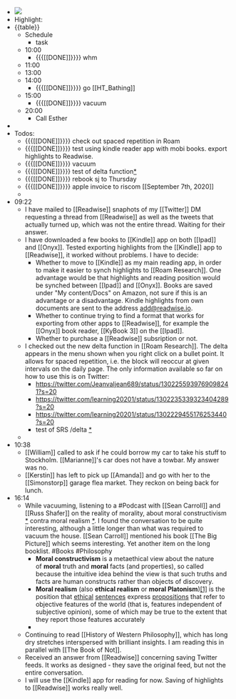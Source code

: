 - ![](https://firebasestorage.googleapis.com/v0/b/firescript-577a2.appspot.com/o/imgs%2Fapp%2FDavidsroam%2FNzuWi4p1Tu.png?alt=media&token=ebb85a63-9c4b-4312-9c7a-c48c07c591fa)
- Highlight:
- {{table}}
    - Schedule
        - task
    - 10:00
        - {{{[[DONE]]}}}} whm
    - 11:00
    - 13:00
    - 14:00
        - {{{[[DONE]]}}}} go [[HT_Bathing]]
    - 15:00
        - {{{[[DONE]]}}}} vacuum
    - 20:00
        - Call Esther
- 
- Todos:
    - {{{[[DONE]]}}}} check out spaced repetition in Roam
    - {{{[[DONE]]}}}} test using kindle reader app with mobi books. export highlights to Readwise.
    - {{{[[DONE]]}}}} vacuum
    - {{{[[DONE]]}}}} test of delta function[*](((qEkFnRpno)))
    - {{{[[DONE]]}}}} rebook sj to Thursday
    - {{{[[DONE]]}}}} apple invoice to riscom [[September 7th, 2020]]
    - 
- 09:22
    - I have mailed to [[Readwise]] snaphots of my [[Twitter]] DM requesting a thread from [[Readwise]] as well as the tweets that actually turned  up, which was not the entire thread. Waiting for their answer.
    - I have downloaded a few books to [[Kindle]] app on both [[Ipad]] and [[Onyx]]. Tested exporting highlights from the [[Kindle]] app to [[Readwise]], it worked without problems. I have to decide:
        - Whether to move to [[Kindle]] as my main reading app, in order to make it easier to synch highlights to [[Roam Research]]. One advantage would be that highlights and reading position would be synched between [[Ipad]] and [[Onyx]]. Books are saved under "My content/Docs" on Amazon, not sure if this is an advantage or a disadvantage. Kindle highlights from own documents are sent to the address add@readwise.io.
        - Whether to continue trying to find a format that works for exporting from other apps to [[Readwise]], for example the [[Onyx]] book reader, [[KyBook 3]] on the [[Ipad]].
        - Whether to purchase a [[Readwise]] subsription or not.
    - I checked out the new delta function in [[Roam Research]]. The delta appears in the menu shown when you right click on a bullet point. It allows for spaced repetition, i.e. the block will reoccur at given intervals on the daily page. The only information available so far on how to use this is on Twitter:
        - https://twitter.com/Jeanvaljean689/status/1302255939769098241?s=20
        - https://twitter.com/learning20201/status/1302235339323404289?s=20
        - https://twitter.com/learning20201/status/1302229455176253440?s=20
        - test of SRS /delta [*](((CLkAyZJHB)))
    - 
- 10:38
    - [[William]] called to ask if he could borrow my car to take his stuff to Stockholm. [[Marianne]]'s car does not have a towbar. My answer was no. 
    - [[Kerstin]] has left to pick up [[Amanda]] and go with her to the [[Simonstorp]] garage flea market. They reckon on being back for lunch.
- 16:14
    - While vacuuming, listening to a #Podcast with [[Sean Carroll]] and [[Russ Shafer]] on the reality of morality, about moral constructivism [*](((12PF5Z_nc))) contra moral realism [*](((F6R63Wgn2))). I found the conversation to be quite interesting, although a little longer than what was required to vacuum the house. [[Sean Carroll]] mentioned his book [[The Big Picture]] which seems interesting. Yet another item on the long booklist. #Books #Philosophy
        - **Moral constructivism** is a metaethical view about the nature of **moral** truth and **moral** facts (and properties), so called because the intuitive idea behind the view is that such truths and facts are human constructs rather than objects of discovery.
        - **Moral realism** (also **ethical realism** or **moral Platonism**)[[1]](https://en.wikipedia.org/wiki/Moral_realism#cite_note-1) is the position that [ethical](https://en.wikipedia.org/wiki/Ethical) [sentences](https://en.wikipedia.org/wiki/Sentence_(linguistics)) express [propositions](https://en.wikipedia.org/wiki/Proposition) that refer to objective features of the world (that is, features independent of subjective opinion), some of which may be true to the extent that they report those features accurately
        - 
    - Continuing to read [[History of Western Philosophy]], which has long dry stretches interspersed with brilliant insights. I am reading this in parallel with [[The Book of Not]].
    - Received an answer from [[Readwise]] concerning saving Twitter feeds. It works as designed - they save the original feed, but not the entire conversation.
    - I will use the [[Kindle]] app for reading for now. Saving of highlights to [[Readwise]] works really well.
